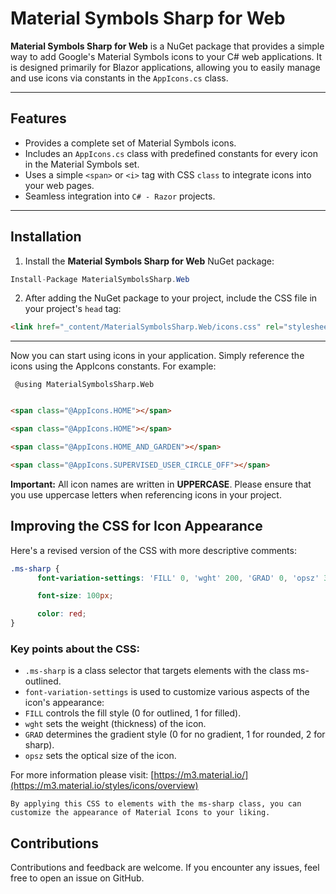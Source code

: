 
# Material Symbols Sharp for Web

**Material Symbols Sharp for Web** is a NuGet package that provides a simple way to add Google's Material Symbols icons to your C# web applications. It is designed primarily for Blazor applications, allowing you to easily manage and use icons via constants in the `AppIcons.cs` class.

---

## Features

- Provides a complete set of Material Symbols icons.
- Includes an `AppIcons.cs` class with predefined constants for every icon in the Material Symbols set.
- Uses a simple `<span>` or `<i>` tag with CSS `class` to integrate icons into your web pages.
- Seamless integration into `C# - Razor`  projects.

---

## Installation

1. Install the **Material Symbols Sharp for Web** NuGet package:

```csharp
Install-Package MaterialSymbolsSharp.Web
```

2. After adding the NuGet package to your project, include the CSS file in your project's `head` tag:
```html
<link href="_content/MaterialSymbolsSharp.Web/icons.css" rel="stylesheet" />
```

---
Now you can start using icons in your application. Simply reference the icons using the AppIcons constants. For example:

```razor
 @using MaterialSymbolsSharp.Web
```



```html

<span class="@AppIcons.HOME"></span>

<span class="@AppIcons.HOME"></span> 

<span class="@AppIcons.HOME_AND_GARDEN"></span> 

<span class="@AppIcons.SUPERVISED_USER_CIRCLE_OFF"></span> 
```

**Important:** All icon names are written in **UPPERCASE**. Please ensure that you use uppercase letters when referencing icons in your project.

## Improving the CSS for Icon Appearance
Here's a revised version of the CSS with more descriptive comments:

```CSS
.ms-sharp {
	  font-variation-settings: 'FILL' 0, 'wght' 200, 'GRAD' 0, 'opsz' 30;

	  font-size: 100px;

	  color: red;
}
```


### Key points about the CSS:

- ``.ms-sharp`` is a class selector that targets elements with the class ms-outlined.
- ``font-variation-settings`` is used to customize various aspects of the icon's appearance:
- ``FILL`` controls the fill style (0 for outlined, 1 for filled).
- ``wght`` sets the weight (thickness) of the icon.
- ``GRAD`` determines the gradient style (0 for no gradient, 1 for rounded, 2 for sharp).
- ``opsz`` sets the optical size of the icon.

For more information please visit: [https://m3.material.io/](https://m3.material.io/styles/icons/overview)

`By applying this CSS to elements with the ms-sharp class, you can customize the appearance of Material Icons to your liking.`

## Contributions
Contributions and feedback are welcome. If you encounter any issues, feel free to open an issue on GitHub.







